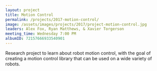 ```yaml
---
layout: project
title: Motion Control
permalink: /projects/2017-motion-control/
image: /assets/images/projects/2017/project-motion-control.jpg
leaders: Alex Fox, Ryan Matthews, & Xavier Torgerson
meeting_time: Wednesday 7:00 PM
albumID: 72157666933540901
---
```


Research project to learn about robot motion control, with the goal of creating a motion control library that can be used on a wide variety of robots.